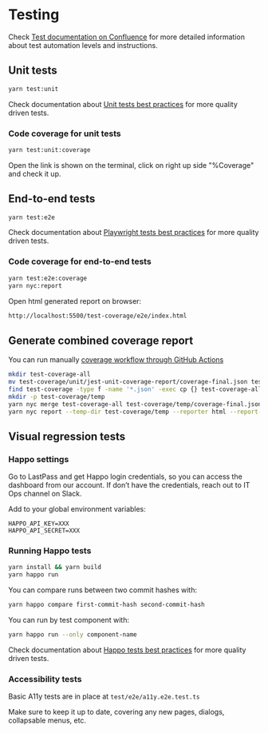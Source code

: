 # Testing

Check [Test documentation on Confluence](https://toptal-core.atlassian.net/wiki/spaces/SACQ/pages/2476737125/Testing+process+and+tools) for more detailed information about test automation levels and instructions.

## Unit tests

```bash
yarn test:unit
```

Check documentation about [Unit tests best practices](https://toptal-core.atlassian.net/wiki/spaces/SACQ/pages/2561835118/Unit+tests+best+practices) for more quality driven tests.

### Code coverage for unit tests

```bash
yarn test:unit:coverage
```

Open the link is shown on the terminal, click on right up side "%Coverage" and check it up.

## End-to-end tests

```bash
yarn test:e2e
```

Check documentation about [Playwright tests best practices](https://toptal-core.atlassian.net/wiki/spaces/SACQ/pages/2562032213/Playwright+best+practices) for more quality driven tests.

### Code coverage for end-to-end tests

```bash
yarn test:e2e:coverage
yarn nyc:report
```

Open html generated report on browser:

```bash
http://localhost:5500/test-coverage/e2e/index.html
```

## Generate combined coverage report

You can run manually [coverage workflow through GitHub Actions](https://github.com/toptal/site-acq-project-template/actions/workflows/coverage.yml)

```bash
mkdir test-coverage-all
mv test-coverage/unit/jest-unit-coverage-report/coverage-final.json test-coverage/e2e/coverage-final-unit.json
find test-coverage -type f -name '*.json' -exec cp {} test-coverage-all ';'
mkdir -p test-coverage/temp
yarn nyc merge test-coverage-all test-coverage/temp/coverage-final.json
yarn nyc report --temp-dir test-coverage/temp --reporter html --report-dir test-coverage/coverage-report-all
```

## Visual regression tests

### Happo settings

Go to LastPass and get Happo login credentials, so you can access the dashboard from our account. If don’t have the credentials, reach out to IT Ops channel on Slack.

Add to your global environment variables:

```
HAPPO_API_KEY=XXX
HAPPO_API_SECRET=XXX
```

### Running Happo tests

```bash
yarn install && yarn build
yarn happo run
```

You can compare runs between two commit hashes with:

```bash
yarn happo compare first-commit-hash second-commit-hash
```

You can run by test component with:

```bash
yarn happo run --only component-name
```

Check documentation about [Happo tests best practices](https://toptal-core.atlassian.net/wiki/spaces/SACQ/pages/2561933682/Happo+tests+best+practices) for more quality driven tests.

### Accessibility tests

Basic A11y tests are in place at `test/e2e/a11y.e2e.test.ts`

Make sure to keep it up to date, covering any new pages, dialogs, collapsable menus, etc.
